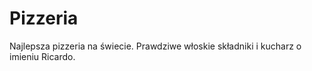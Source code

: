 # Pizzeria 

Najlepsza pizzeria na świecie. 
Prawdziwe włoskie składniki i kucharz o imieniu Ricardo.
